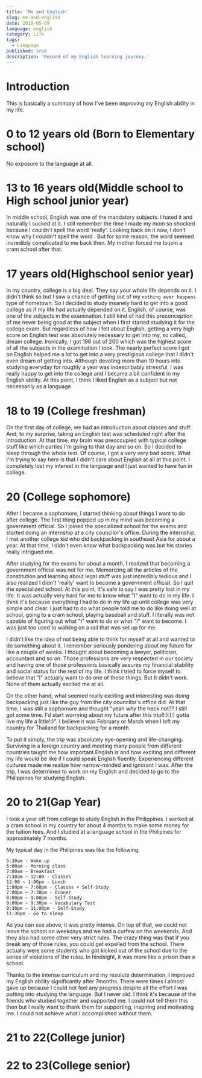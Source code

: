 ```yaml
---
title: 'Me and English'
slug: me-and-english
date: 2019-05-09
language: english
category: Life
tags:
  - Language
published: true
description: 'Record of my English learning journey.'
---
```


# Introduction

This is basically a summary of how I've been improving my English ability in my life.

# 0 to 12 years old (Born to Elementary school)

No exposure to the language at all.

# 13 to 16 years old(Middle school to High school junior year)

In middle school, English was one of the mandatory subjects. I hated it and naturally I sucked at it.
I still remember the time I made my mom so shocked because I couldn't spell the word 'really'. Looking back on it now, I don't know why I couldn't spell the word . But for some reason, the word seemed incredibly complicated to me back then. My mother forced me to join a cram school after that.

# 17 years old(Highschool senior year)

In my country, college is a big deal. They say your whole life depends on it. I didn't think so but I saw a chance of getting out of my `nothing ever happens` type of hometown.
So I decided to study insanely hard to get into a good college as if my life had actually depended on it.
English, of course, was one of the subjects in the examination. I still kind of had this preconception of me never being good at the subject when I first started studying it for the college exam.
But regardless of how I felt about English, getting a very high score on English test was absolutely necessary to get into my, so called, dream college.
Ironically, I got 196 out of 200 which was the highest score of all the subjects in the examination I took. The nearly perfect score I got on English helped me a lot to get into a very prestigious college that I didn't even dream of getting into.
Although devoting more than 10 hours into studying everyday for roughly a year was indescribably stressful, I was really happy to get into the college and I became a bit confident in my English ability.
At this point, I think I liked English as a subject but not necessarily as a language.

# 18 to 19 (College freshman)

On the first day of college, we had an introduction about classes and stuff. And, to my surprise, taking an English test was scheduled right after the introduction. At that time, my brain was preoccupied with typical college stuff like which parties I'm going to that day and so on. So I decided to sleep through the whole test. Of course, I got a very very bad score.
What I'm trying to say here is that I didn't care about English at all at this point. I completely lost my interest in the language and I just wanted to have fun in college.

# 20 (College sophomore)

After I became a sophomore, I started thinking about things I want to do after college. The first thing popped up in my mind was becoming a government official. So I joined the specialized school for the exams and started doing an internship at a city councilor's office. During the internship, I met another college kid who did backpacking in southeast Asia for about a year. At that time, I didn't even know what backpacking was but his stories really intrigued me.

After studying for the exams for about a month, I realized that becoming a government official was not for me. Memorizing all the articles of the constitution and learning about legal stuff was just incredibly tedious and I also realized I didn't 'really' want to become a government official. So I quit the specialized school.
At this point, It's safe to say I was pretty lost in my life. It was actually very hard for me to know what "I" want to do in my life. I think it's because everything I had to do in my life up until college was very simple and clear. I just had to do what people told me to do like doing well at school, going to a cram school, playing baseball and stuff. I literally was not capable of figuring out what "I" want to do or what "I" want to become. I was just too used to walking on a rail that was set up for me.

I didn't like the idea of not being able to think for myself at all and wanted to do something about it. I remember seriously pondering about my future for like a couple of weeks. I thought about becoming a lawyer, politician, accountant and so on. Those professions are very respected in our society and having one of those professions basically assures my financial stability and social status for the rest of my life. I think I tried to force myself to believe that "I" actually want to do one of those things. But It didn't work. None of them actually excited me at all.

On the other hand, what seemed really exciting and interesting was doing backpacking just like the guy from the city councilor's office did. At that time, I was still a sophomore and thought "yeah why the heck not?? I still got some time. I'd start worrying about my future after this trip!!:):):) gotta live my life a little!:)". I believe it was February or March when I left my country for Thailand for backpacking for a month.

To put it simply, the trip was absolutely eye-opening and life-changing. Surviving in a foreign country and meeting many people from different countries taught me how important English is and how exciting and different my life would be like if I could speak English fluently. Experiencing different cultures made me realize how narrow-minded and ignorant I was.
After the trip, I was determined to work on my English and decided to go to the Philippines for studying English.

# 20 to 21(Gap Year)

I took a year off from college to study English in the Philippines. I worked at a cram school in my country for about 4 months to make some money for the tuition fees. And I studied at a language school in the Philipines for approximately 7 months.

My typical day in the Philipines was like the following.

```
5:30am - Wake up
6:00am - Morning class
7:00am - Breakfast
7:30am ~ 12:00 - Classes
12:00 ~ 1:00pm - Lunch
1:00pm ~ 7:00pm - Classes + Self-Study
7:00pm ~ 7:30pm - Dinner
8:00pm ~ 9:00pm - Self-Study
9:00pm ~ 9:30pm - Vocabulary Test
9:30pm ~ 11:00pm - Self-Study
11:30pm - Go to sleep
```

As you can see above, it was pretty intense. On top of that, we could not leave the school on weekdays and we had a curfew on the weekends. And they also had some other very strict rules. The crazy thing was that if you break any of those rules, you could get expelled from the school. There actually were some students who got kicked out of the school due to the series of violations of the rules. In hindsight, it was more like a prison than a school.

Thanks to the intense curriculum and my resolute determination, I improved my English ability significantly after 7months. There were times I almost gave up because I could not feel any progress despite all the effort I was putting into studying the language. But I never did. I think it's because of the friends who studied together and supported me. I could not tell them this then but I really want to thank them for supporting, inspiring and motivating me. I could not achieve what I accomplished without them.

# 21 to 22(College junior)

# 22 to 23(College senior)
